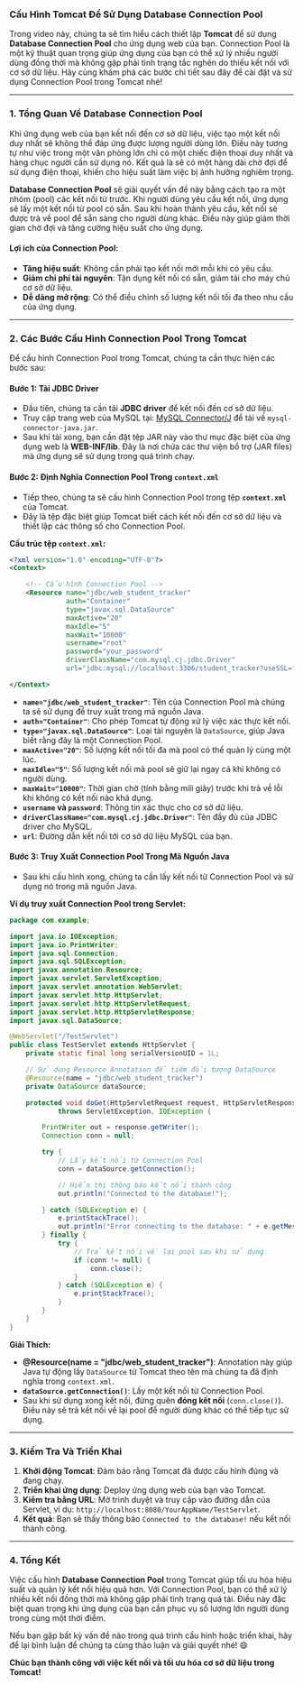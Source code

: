 ### Cấu Hình Tomcat Để Sử Dụng Database Connection Pool

Trong video này, chúng ta sẽ tìm hiểu cách thiết lập **Tomcat** để sử dụng **Database Connection Pool** cho ứng dụng web của bạn. Connection Pool là một kỹ thuật quan trọng giúp ứng dụng của bạn có thể xử lý nhiều người dùng đồng thời mà không gặp phải tình trạng tắc nghẽn do thiếu kết nối với cơ sở dữ liệu. Hãy cùng khám phá các bước chi tiết sau đây để cài đặt và sử dụng Connection Pool trong Tomcat nhé!

---

### 1. **Tổng Quan Về Database Connection Pool**

Khi ứng dụng web của bạn kết nối đến cơ sở dữ liệu, việc tạo một kết nối duy nhất sẽ không thể đáp ứng được lượng người dùng lớn. Điều này tương tự như việc trong một văn phòng lớn chỉ có một chiếc điện thoại duy nhất và hàng chục người cần sử dụng nó. Kết quả là sẽ có một hàng dài chờ đợi để sử dụng điện thoại, khiến cho hiệu suất làm việc bị ảnh hưởng nghiêm trọng.

**Database Connection Pool** sẽ giải quyết vấn đề này bằng cách tạo ra một nhóm (pool) các kết nối từ trước. Khi người dùng yêu cầu kết nối, ứng dụng sẽ lấy một kết nối từ pool có sẵn. Sau khi hoàn thành yêu cầu, kết nối sẽ được trả về pool để sẵn sàng cho người dùng khác. Điều này giúp giảm thời gian chờ đợi và tăng cường hiệu suất cho ứng dụng.

#### Lợi ích của Connection Pool:
- **Tăng hiệu suất**: Không cần phải tạo kết nối mới mỗi khi có yêu cầu.
- **Giảm chi phí tài nguyên**: Tận dụng kết nối có sẵn, giảm tải cho máy chủ cơ sở dữ liệu.
- **Dễ dàng mở rộng**: Có thể điều chỉnh số lượng kết nối tối đa theo nhu cầu của ứng dụng.

---

### 2. **Các Bước Cấu Hình Connection Pool Trong Tomcat**

Để cấu hình Connection Pool trong Tomcat, chúng ta cần thực hiện các bước sau:

#### Bước 1: **Tải JDBC Driver**
- Đầu tiên, chúng ta cần tải **JDBC driver** để kết nối đến cơ sở dữ liệu.
- Truy cập trang web của MySQL tại: [MySQL Connector/J](https://dev.mysql.com/downloads/connector/j/) để tải về `mysql-connector-java.jar`.
- Sau khi tải xong, bạn cần đặt tệp JAR này vào thư mục đặc biệt của ứng dụng web là **WEB-INF/lib**. Đây là nơi chứa các thư viện bổ trợ (JAR files) mà ứng dụng sẽ sử dụng trong quá trình chạy.

#### Bước 2: **Định Nghĩa Connection Pool Trong `context.xml`**

- Tiếp theo, chúng ta sẽ cấu hình Connection Pool trong tệp **`context.xml`** của Tomcat.
- Đây là tệp đặc biệt giúp Tomcat biết cách kết nối đến cơ sở dữ liệu và thiết lập các thông số cho Connection Pool.

**Cấu trúc tệp `context.xml`:**

```xml
<?xml version="1.0" encoding="UTF-8"?>
<Context>

    <!-- Cấu hình Connection Pool -->
    <Resource name="jdbc/web_student_tracker"
              auth="Container"
              type="javax.sql.DataSource"
              maxActive="20"
              maxIdle="5"
              maxWait="10000"
              username="root"
              password="your_password"
              driverClassName="com.mysql.cj.jdbc.Driver"
              url="jdbc:mysql://localhost:3306/student_tracker?useSSL=false&serverTimezone=UTC" />

</Context>
```

- **`name="jdbc/web_student_tracker"`**: Tên của Connection Pool mà chúng ta sẽ sử dụng để truy xuất trong mã nguồn Java.
- **`auth="Container"`**: Cho phép Tomcat tự động xử lý việc xác thực kết nối.
- **`type="javax.sql.DataSource"`**: Loại tài nguyên là `DataSource`, giúp Java biết rằng đây là một Connection Pool.
- **`maxActive="20"`**: Số lượng kết nối tối đa mà pool có thể quản lý cùng một lúc.
- **`maxIdle="5"`**: Số lượng kết nối mà pool sẽ giữ lại ngay cả khi không có người dùng.
- **`maxWait="10000"`**: Thời gian chờ (tính bằng mili giây) trước khi trả về lỗi khi không có kết nối nào khả dụng.
- **`username` và `password`**: Thông tin xác thực cho cơ sở dữ liệu.
- **`driverClassName="com.mysql.cj.jdbc.Driver"`**: Tên đầy đủ của JDBC driver cho MySQL.
- **`url`**: Đường dẫn kết nối tới cơ sở dữ liệu MySQL của bạn.

#### Bước 3: **Truy Xuất Connection Pool Trong Mã Nguồn Java**

- Sau khi cấu hình xong, chúng ta cần lấy kết nối từ Connection Pool và sử dụng nó trong mã nguồn Java.

**Ví dụ truy xuất Connection Pool trong Servlet:**

```java
package com.example;

import java.io.IOException;
import java.io.PrintWriter;
import java.sql.Connection;
import java.sql.SQLException;
import javax.annotation.Resource;
import javax.servlet.ServletException;
import javax.servlet.annotation.WebServlet;
import javax.servlet.http.HttpServlet;
import javax.servlet.http.HttpServletRequest;
import javax.servlet.http.HttpServletResponse;
import javax.sql.DataSource;

@WebServlet("/TestServlet")
public class TestServlet extends HttpServlet {
    private static final long serialVersionUID = 1L;

    // Sử dụng Resource Annotation để tiêm đối tượng DataSource
    @Resource(name = "jdbc/web_student_tracker")
    private DataSource dataSource;

    protected void doGet(HttpServletRequest request, HttpServletResponse response)
            throws ServletException, IOException {

        PrintWriter out = response.getWriter();
        Connection conn = null;

        try {
            // Lấy kết nối từ Connection Pool
            conn = dataSource.getConnection();

            // Hiển thị thông báo kết nối thành công
            out.println("Connected to the database!");

        } catch (SQLException e) {
            e.printStackTrace();
            out.println("Error connecting to the database: " + e.getMessage());
        } finally {
            try {
                // Trả kết nối về lại pool sau khi sử dụng
                if (conn != null) {
                    conn.close();
                }
            } catch (SQLException e) {
                e.printStackTrace();
            }
        }
    }
}
```

**Giải Thích:**
- **@Resource(name = "jdbc/web_student_tracker")**: Annotation này giúp Java tự động lấy `DataSource` từ Tomcat theo tên mà chúng ta đã định nghĩa trong `context.xml`.
- **`dataSource.getConnection()`**: Lấy một kết nối từ Connection Pool.
- Sau khi sử dụng xong kết nối, đừng quên **đóng kết nối** (`conn.close()`). Điều này sẽ trả kết nối về lại pool để người dùng khác có thể tiếp tục sử dụng.

---

### 3. **Kiểm Tra Và Triển Khai**

1. **Khởi động Tomcat**: Đảm bảo rằng Tomcat đã được cấu hình đúng và đang chạy.
2. **Triển khai ứng dụng**: Deploy ứng dụng web của bạn vào Tomcat.
3. **Kiểm tra bằng URL**: Mở trình duyệt và truy cập vào đường dẫn của Servlet, ví dụ: `http://localhost:8080/YourAppName/TestServlet`.
4. **Kết quả**: Bạn sẽ thấy thông báo `Connected to the database!` nếu kết nối thành công.

---

### 4. **Tổng Kết**

Việc cấu hình **Database Connection Pool** trong Tomcat giúp tối ưu hóa hiệu suất và quản lý kết nối hiệu quả hơn. Với Connection Pool, bạn có thể xử lý nhiều kết nối đồng thời mà không gặp phải tình trạng quá tải. Điều này đặc biệt quan trọng khi ứng dụng của bạn cần phục vụ số lượng lớn người dùng trong cùng một thời điểm.

Nếu bạn gặp bất kỳ vấn đề nào trong quá trình cấu hình hoặc triển khai, hãy để lại bình luận để chúng ta cùng thảo luận và giải quyết nhé! 😄

**Chúc bạn thành công với việc kết nối và tối ưu hóa cơ sở dữ liệu trong Tomcat!**
